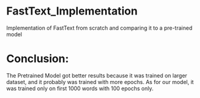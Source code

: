# FastText_Implementation
Implementation of FastText from scratch and comparing it to a pre-trained model
# Conclusion:
The Pretrained Model got better results because it was trained on larger dataset, and it probably was trained with more epochs. As for our model, it was trained only on first 1000 words with 100 epochs only.
